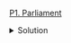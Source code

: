 [P1. Parliament](https://www.codechef.com/problems/PARLIAMENT)

<details><summary>Solution</summary>

![](../../../assets/PARLIAMENT.png)

</details>
